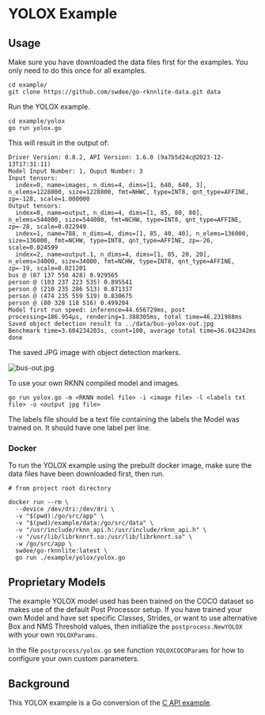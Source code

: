 # YOLOX Example


## Usage

Make sure you have downloaded the data files first for the examples.
You only need to do this once for all examples.

```
cd example/
git clone https://github.com/swdee/go-rknnlite-data.git data
```

Run the YOLOX example.
```
cd example/yolox
go run yolox.go
```

This will result in the output of:
```
Driver Version: 0.8.2, API Version: 1.6.0 (9a7b5d24c@2023-12-13T17:31:11)
Model Input Number: 1, Ouput Number: 3
Input tensors:
  index=0, name=images, n_dims=4, dims=[1, 640, 640, 3], n_elems=1228800, size=1228800, fmt=NHWC, type=INT8, qnt_type=AFFINE, zp=-128, scale=1.000000
Output tensors:
  index=0, name=output, n_dims=4, dims=[1, 85, 80, 80], n_elems=544000, size=544000, fmt=NCHW, type=INT8, qnt_type=AFFINE, zp=-28, scale=0.022949
  index=1, name=788, n_dims=4, dims=[1, 85, 40, 40], n_elems=136000, size=136000, fmt=NCHW, type=INT8, qnt_type=AFFINE, zp=-26, scale=0.024599
  index=2, name=output.1, n_dims=4, dims=[1, 85, 20, 20], n_elems=34000, size=34000, fmt=NCHW, type=INT8, qnt_type=AFFINE, zp=-19, scale=0.021201
bus @ (87 137 550 428) 0.929565
person @ (103 237 223 535) 0.895541
person @ (210 235 286 513) 0.871337
person @ (474 235 559 519) 0.830675
person @ (80 328 118 516) 0.499204
Model first run speed: inference=44.656729ms, post processing=186.954µs, rendering=1.388305ms, total time=46.231988ms
Saved object detection result to ../data/bus-yolox-out.jpg
Benchmark time=3.604234203s, count=100, average total time=36.042342ms
done
```

The saved JPG image with object detection markers.

![bus-out.jpg](bus-out.jpg)


To use your own RKNN compiled model and images.
```
go run yolox.go -m <RKNN model file> -i <image file> -l <labels txt file> -o <output jpg file>
```

The labels file should be a text file containing the labels the Model was trained on.
It should have one label per line.


### Docker

To run the YOLOX example using the prebuilt docker image, make sure the data files have been downloaded first,
then run.
```
# from project root directory

docker run --rm \
  --device /dev/dri:/dev/dri \
  -v "$(pwd):/go/src/app" \
  -v "$(pwd)/example/data:/go/src/data" \
  -v "/usr/include/rknn_api.h:/usr/include/rknn_api.h" \
  -v "/usr/lib/librknnrt.so:/usr/lib/librknnrt.so" \
  -w /go/src/app \
  swdee/go-rknnlite:latest \
  go run ./example/yolox/yolox.go
```



## Proprietary Models

The example YOLOX model used has been trained on the COCO dataset so makes use
of the default Post Processor setup.  If you have trained your own Model and have
set specific Classes, Strides, or want to use alternative
Box and NMS Threshold values, then initialize the `postprocess.NewYOLOX`
with your own `YOLOXParams`.

In the file `postprocess/yolox.go` see function `YOLOXCOCOParams` for how to
configure your own custom parameters.


## Background

This YOLOX example is a Go conversion of the [C API example](https://github.com/airockchip/rknn_model_zoo/blob/main/examples/yolox/cpp/main.cc).

